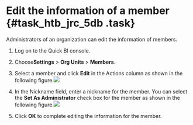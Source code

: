 # Edit the information of a member {#task_htb_jrc_5db .task}

Administrators of an organization can edit the information of members.

1.   Log on to the Quick BI console. 
2.   Choose**Settings** \> **Org Units** \> **Members**. 
3.   Select a member and click **Edit** in the Actions column as shown in the following figure.![](images/11457_en-US.png)

 
4.   In the Nickname field, enter a nickname for the member. You can select the **Set As Administrator** check box for the member as shown in the following figure.![](http://static-aliyun-doc.oss-cn-hangzhou.aliyuncs.com/assets/img/9155/15469412991099_en-US.png)

 
5.   Click **OK** to complete editing the information for the member. 

